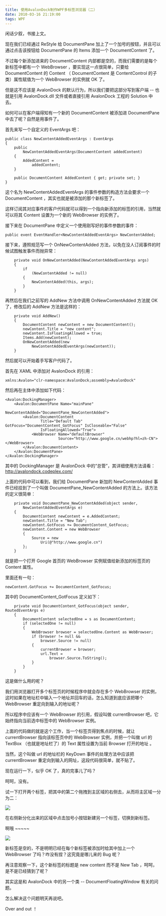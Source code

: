 ```yaml
---
title: 使用AvalonDock制作WPF多标签浏览器（二）
date: 2010-03-16 21:19:00
tags: WPF
---
```


闲话少叙，书接上文。

现在我们已经通过  ReStyle  给  DocumentPane  加上了一个加号的按钮，并且可以通过点击该按钮给  DocumentPane  的
Items  添加一个  DocumentContent  了。

不过每个新添加进来的  DocumentContent  内部都是空的，而我们需要的是每个新标签中都有一个  WebBrowser
，要实现这一点很简单，只要给  DocumentContent  的  Content  （  DocumentContent  是
ContentControl  的子类）属性赋值为一个  WebBrowser  的实例就  OK  了。

但是这不应该是  AvalonDock  的默认行为，所以我们要把这部分写到客户端  --  也就是引用  AvalonDock.dll
文件或者直接引用  AvalonDock  工程的  Solution  中去。

如何可以在客户端得知有一个新的  DocumentContent  被添加进  DocumentPane  中去了呢？自然是用事件了。

首先来写一个自定义的  EventArgs  吧：
```
public class NewContentAddedEventArgs : EventArgs
{
    public
        NewContentAddedEventArgs(DocumentContent addedContent)
    {
        AddedContent =
            addedContent;
    }

    public DocumentContent AddedContent { get; private set; }
}
```

这个名为  NewContentAddedEventArgs  的事件参数的构造方法会要求一个  DocumentContent
，其实也就是被添加的那个新标签了。

这样订阅其对应事件的客户代码就可以得到一个指向新添加的标签的引用，当然就可以将其  Content  设置为一个新的  WebBrowser  的实例了。

接下来在  DocumentPane  中定义一个使用刚写好的事件参数的事件：
```
public event EventHandler<NewContentAddedEventArgs> NewContentAdded;
```

接下来，遵照规范写一个  OnNewContentAdded  方法，以免在没人订阅事件的时候试图触发事件而抛异常：
```
    private void OnNewContentAdded(NewContentAddedEventArgs args)
    {
        if
            (NewContentAdded != null)
        {
            NewContentAdded(this, args);
        }
    }
```

再然后在我们之前写的  AddNew  方法中调用  OnNewContentAdded  方法就  OK  了，修改后的  AddNew  方法是这样的：
```
    private void AddNew()
    {
        DocumentContent newContent = new DocumentContent();
        newContent.Title = "new content";
        newContent.IsFloatingAllowed = true;
        Items.Add(newContent);
        OnNewContentAdded(new
            NewContentAddedEventArgs(newContent));
    }
```

然后就可以开始着手写客户代码了。

首先在  XAML  中添加对  AvalonDock  的引用：

```
xmlns:Avalon="clr-namespace:AvalonDock;assembly=AvalonDock"
```

然后再在主体中添加如下代码：

```
<Avalon:DockingManager>
    <Avalon:DocumentPane Name="mainPane"
                         NewContentAdded="DocumentPane_NewContentAdded">
        <Avalon:DocumentContent
                Title="Default Tab" GotFocus="DocumentContent_GotFocus" IsCloseable="False"
                IsFloatingAllowed="True">
            <WebBrowser Name="defaultBrowser"
                        Source="http://www.google.cn/webhp?hl=zh-CN"></WebBrowser>
        </Avalon:DocumentContent>
    </Avalon:DocumentPane>
</Avalon:DockingManager>
```

其中的  DockingManager  是  AvalonDock  中的“总管”，其详细使用方法请看：
[http://avalondock.codeplex.com/  ](http://avalondock.codeplex.com/)

上面的代码中可以看到，我们给  DocumentPane  新加的  NewContentAdded  事件已经挂到了一个叫做
DocumentPane_NewContentAdded  的方法上。该方法的定义很简单：

```
    private void DocumentPane_NewContentAdded(object sender,
        NewContentAddedEventArgs e)
    {
        DocumentContent newContent = e.AddedContent;
        newContent.Title = "New Tab";
        newContent.GotFocus += DocumentContent_GotFocus;
        newContent.Content = new WebBrowser
        {
            Source = new
                Uri(@"http://www.google.cn")
        };
    }
```

就是把一个打开  Google  首页的  WebBrowser  实例赋值给新添加的标签页的  Content  属性。

里面还有一句：
```
newContent.GotFocus += DocumentContent_GotFocus;
```

其中的  DocumentContent_GotFocus  定义如下：

```
    private void DocumentContent_GotFocus(object sender, RoutedEventArgs e)
    {
        DocumentContent selectedOne = s as DocumentContent;
        if (selectedOne != null)
        {
            WebBrowser browser = selectedOne.Content as WebBrowser;
            if (browser != null &&
                browser.Source != null)
            {
                currentBrowser = browser;
                url.Text =
                    browser.Source.ToString();
            }
        }
    }
```

这是做什么用的呢？

我们用浏览器打开多个标签页的时候程序中就会存在多个  WebBrowser  的实例，这时如果在地址栏中输入一个地址并回车的话，怎么知道到底应该把哪个
WebBrowser  重定向到输入的地址呢？

所以程序中应该有一个  WebBrowser  的引用，假设叫做  currentBrowser  吧，它始终指向当前选中标签中的  WebBrowser
实例。

上面的代码做的就是这个工作，当一个标签页得到焦点的时候，就让  currentBrowser  指向该标签页中的  WebBrowser
实例，并把一个叫做  url  的  TextBox  （也就是地址栏了）的  Text  属性设置为当前  Browser  打开的地址  。

当然，这个叫做  url  的地址栏的  KeyDown  事件的处理方法中应该把  currentBrowser
重定向到输入的网址，这段代码很简单，就不贴了。

现在运行一下，似乎  OK  了，真的完事儿了吗？

呵呵，没有。

试一下打开两个标签，把其中的第二个拖拽到主区域的右侧去，从而将主区域一分为二：

![](http://images.cnblogs.com/cnblogs_com/cuipengfei/2010-03-16_20-50-08.jpg)

在右侧新分化出来的区域中点击加号小按钮新建另一个标签，切换到新标签。

啊哦  ~~~~~

![](http://images.cnblogs.com/cnblogs_com/cuipengfei/2010-03-16_20-51-40.jpg)

新标签是空的，不是明明已经在每个新标签被添加时给其中加上一个  WebBrowser  了吗？咋没有捏？这究竟是哪儿来的  Bug  呢？

再注意观察一下，这个新标签的标题是  new content  而不是  New Tab  ，呵呵，是不是已经猜到了呢？



其实这是和  AvalonDock  中的另一个类  --  DocumentFloatingWindow  有关的问题。



怎么解决这个问题明天再说吧。

Over and out  ！
